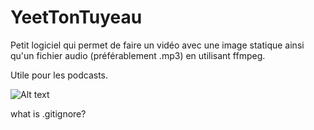 # YeetTonTuyeau

Petit logiciel qui permet de faire un vidéo avec une image statique ainsi qu'un fichier audio (préférablement .mp3) en utilisant ffmpeg.

Utile pour les podcasts.

![Alt text](https://i.imgur.com/0c7J1BB.png "Screenshot")

what is .gitignore?
